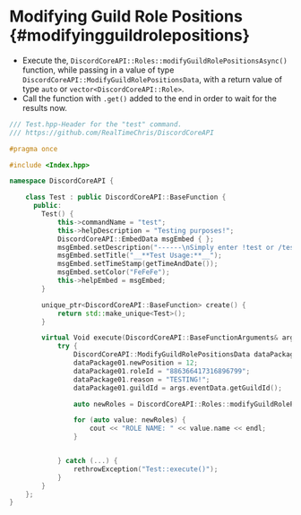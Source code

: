 Modifying Guild Role Positions {#modifyingguildrolepositions}
============
- Execute the, `DiscordCoreAPI::Roles::modifyGuildRolePositionsAsync()` function, while passing in a value of type `DiscordCoreAPI::ModifyGuildRolePositionsData`, with a return value of type `auto` or `vector<DiscordCoreAPI::Role>`.
- Call the function with `.get()` added to the end in order to wait for the results now.

```cpp
/// Test.hpp-Header for the "test" command.
/// https://github.com/RealTimeChris/DiscordCoreAPI

#pragma once

#include <Index.hpp>

namespace DiscordCoreAPI {

	class Test : public DiscordCoreAPI::BaseFunction {
	  public:
		Test() {
			this->commandName = "test";
			this->helpDescription = "Testing purposes!";
			DiscordCoreAPI::EmbedData msgEmbed { };
			msgEmbed.setDescription("------\nSimply enter !test or /test!\n------");
			msgEmbed.setTitle("__**Test Usage:**__");
			msgEmbed.setTimeStamp(getTimeAndDate());
			msgEmbed.setColor("FeFeFe");
			this->helpEmbed = msgEmbed;
		}

		unique_ptr<DiscordCoreAPI::BaseFunction> create() {
			return std::make_unique<Test>();
		}

		virtual Void execute(DiscordCoreAPI::BaseFunctionArguments& args) {
			try {
				DiscordCoreAPI::ModifyGuildRolePositionsData dataPackage01;
				dataPackage01.newPosition = 12;
				dataPackage01.roleId = "886366417316896799";
				dataPackage01.reason = "TESTING!";
				dataPackage01.guildId = args.eventData.getGuildId();

				auto newRoles = DiscordCoreAPI::Roles::modifyGuildRolePositionsAsync(dataPackage01).get();

				for (auto value: newRoles) {
					cout << "ROLE NAME: " << value.name << endl;
				}


			} catch (...) {
				rethrowException("Test::execute()");
			}
		}
	};
}


```
